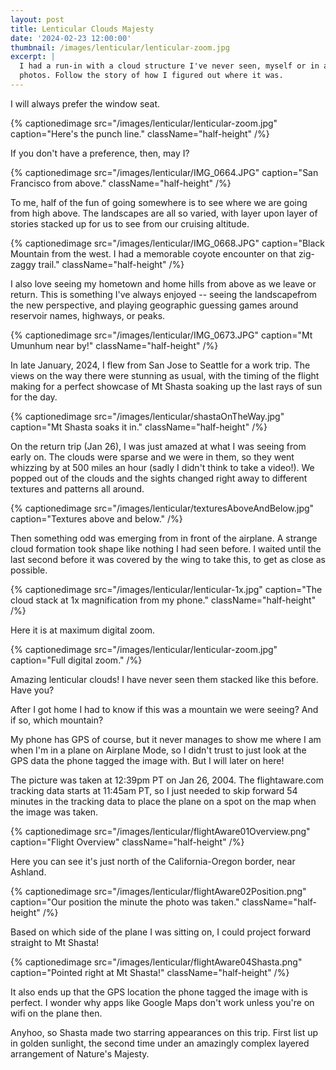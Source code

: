```yaml
---
layout: post
title: Lenticular Clouds Majesty
date: '2024-02-23 12:00:00'
thumbnail: /images/lenticular/lenticular-zoom.jpg
excerpt: |
  I had a run-in with a cloud structure I've never seen, myself or in any
  photos. Follow the story of how I figured out where it was.
---
```


I will always prefer the window seat.

{% captionedimage src="/images/lenticular/lenticular-zoom.jpg" caption="Here's the punch line." className="half-height" /%}

If you don't have a preference, then, may I?

{% captionedimage src="/images/lenticular/IMG_0664.JPG" caption="San Francisco from above." className="half-height" /%}

To me, half of the fun of going somewhere is to see where we are going from high above. The landscapes are all so varied, with layer upon layer of stories stacked up for us to see from our cruising altitude.

{% captionedimage src="/images/lenticular/IMG_0668.JPG" caption="Black Mountain from the west. I had a memorable coyote encounter on that zig-zaggy trail." className="half-height" /%}

I also love seeing my hometown and home hills from above as we leave or return. This is something I've always enjoyed -- seeing the landscapefrom the new perspective, and playing geographic guessing games around reservoir names, highways, or peaks.

{% captionedimage src="/images/lenticular/IMG_0673.JPG" caption="Mt Umunhum near by!" className="half-height" /%}

In late January, 2024, I flew from San Jose to Seattle for a work trip. The
views on the way there were stunning as usual, with the timing of the flight
making for a perfect showcase of Mt Shasta soaking up the last rays of sun for
the day.

{% captionedimage src="/images/lenticular/shastaOnTheWay.jpg" caption="Mt Shasta soaks it in." className="half-height" /%}

On the return trip (Jan 26), I was just amazed at what I was seeing from early on. The clouds were sparse and we were in them, so they went whizzing by at 500 miles an hour (sadly I didn't think to take a video!). We popped out of the clouds and the sights changed right away to different textures and patterns all around.

{% captionedimage src="/images/lenticular/texturesAboveAndBelow.jpg" caption="Textures above and below." /%}

Then something odd was emerging from in front of the airplane. A strange cloud formation took shape like nothing I had seen before. I waited until the last second before it was covered by the wing to take this, to get as close as possible.

{% captionedimage src="/images/lenticular/lenticular-1x.jpg" caption="The cloud stack at 1x magnification from my phone." className="half-height" /%}

Here it is at maximum digital zoom.

{% captionedimage src="/images/lenticular/lenticular-zoom.jpg" caption="Full digital zoom." /%}

Amazing lenticular clouds! I have never seen them stacked like this before. Have you?

After I got home I had to know if this was a mountain we were seeing? And if
so, which mountain?

My phone has GPS of course, but it never manages to show me where I am when I'm
in a plane on Airplane Mode, so I didn't trust to just look at the GPS data the
phone tagged the image with. But I will later on here!

The picture was taken at 12:39pm PT on Jan 26, 2004. The flightaware.com
tracking data starts at 11:45am PT, so I just needed to skip forward 54 minutes
in the tracking data to place the plane on a spot on the map when the image was
taken.

{% captionedimage src="/images/lenticular/flightAware01Overview.png" caption="Flight Overview" className="half-height" /%}

Here you can see it's just north of the California-Oregon border, near Ashland.

{% captionedimage src="/images/lenticular/flightAware02Position.png" caption="Our position the minute the photo was taken." className="half-height" /%}

Based on which side of the plane I was sitting on, I could project forward
straight to Mt Shasta!

{% captionedimage src="/images/lenticular/flightAware04Shasta.png" caption="Pointed right at Mt Shasta!" className="half-height" /%}

It also ends up that the GPS location the phone tagged the image with is
perfect. I wonder why apps like Google Maps don't work unless you're on wifi on
the plane then.

Anyhoo, so Shasta made two starring appearances on this trip. First list up in golden
sunlight, the second time under an amazingly complex layered arrangement of
Nature's Majesty.
